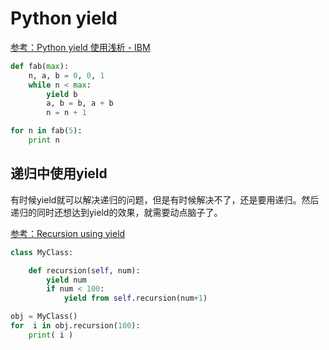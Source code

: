 # Python yield

[参考：Python yield 使用浅析 - IBM](https://www.ibm.com/developerworks/cn/opensource/os-cn-python-yield/index.html)

```py
def fab(max): 
    n, a, b = 0, 0, 1 
    while n < max: 
        yield b
        a, b = b, a + b 
        n = n + 1 

for n in fab(5): 
    print n 
```


## 递归中使用yield

有时候yield就可以解决递归的问题，但是有时候解决不了，还是要用递归。然后递归的同时还想达到yield的效果，就需要动点脑子了。

[参考：Recursion using yield](https://stackoverflow.com/questions/8991840/recursion-using-yield)

```py
class MyClass:

    def recursion(self, num):
        yield num
        if num < 100:
            yield from self.recursion(num+1)

obj = MyClass()
for  i in obj.recursion(100):
    print( i )
```
